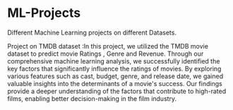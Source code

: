 # ML-Projects
Different Machine Learning projects on different Datasets.

Project on TMDB dataset :In this project, we utilized the TMDB movie dataset to predict movie Ratings , Genre and Revenue. Through our comprehensive machine learning analysis, we successfully identified the key factors that significantly influence the ratings of movies. By exploring various features such as cast, budget, genre, and release date, we gained valuable insights into the determinants of a movie's success. Our findings provide a deeper understanding of the factors that contribute to high-rated films, enabling better decision-making in the film industry.
